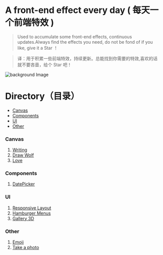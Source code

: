 # A front-end effect every day ( 每天一个前端特效 )
> Used to accumulate some front-end effects, continuous updates.Always find the effects you need, do not be fond of if you like, give it a Star ！

> 译：用于积累一些前端特效，持续更新。总能找到你需要的特效,喜欢的话就不要吝啬，给个 Star 吧！ 

![background Image](https://github.com/SilenceHVK/Articles/raw/master/assets/images/bgImages/bg1.jpg)

# Directory（目录）
- [Canvas](#canvas)
- [Components](#components)
- [UI](#ui)
- [Other](#other)

### Canvas
1. [Writing](https://htmlpreview.github.io/?https://github.com/SilenceHVK/FrontUI/blob/master/canvas/writing/index.html)
2. [Draw Wolf](https://htmlpreview.github.io/?https://github.com/SilenceHVK/FrontUI/blob/master/canvas/draw-wolf/index.html)
3. [Love](https://htmlpreview.github.io/?https://github.com/SilenceHVK/FrontUI/blob/master/canvas/love/index.html)


### Components
1. [DatePicker](https://htmlpreview.github.io/?https://github.com/SilenceHVK/FrontUI/blob/master/components/datePicker/index.html)
### UI
1. [Responsive Layout](https://htmlpreview.github.io/?https://github.com/SilenceHVK/front-ui/blob/master/ui/responsive-layout/index.html)
2. [Hamburger Menus](https://htmlpreview.github.io/?https://github.com/SilenceHVK/front-ui/blob/master/ui/hamburger-menus/index.html)
3. [Gallery 3D](https://htmlpreview.github.io/?https://github.com/SilenceHVK/front-ui/blob/master/ui/gallery-3d/index.html)

### Other
1. [Emoji](https://htmlpreview.github.io/?https://github.com/SilenceHVK/FrontUI/blob/master/other/emoji/index.html)
2. [Take a photo](https://htmlpreview.github.io/?https://github.com/SilenceHVK/FrontUI/blob/master/other/take-a-photo/index.html)
